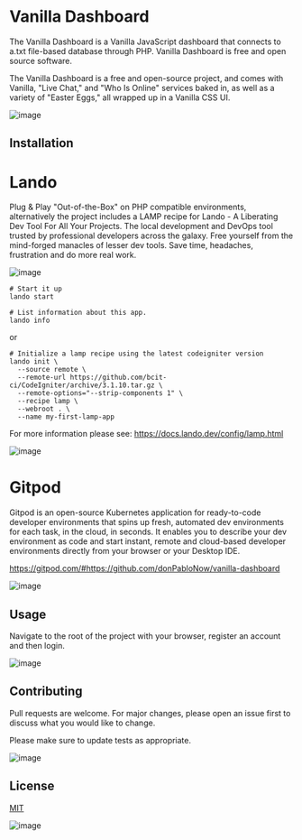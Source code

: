 
# Vanilla Dashboard

The Vanilla Dashboard is a Vanilla JavaScript dashboard that connects to a.txt file-based database through PHP. Vanilla Dashboard is free and open source software. 

The Vanilla Dashboard is a free and open-source project, and comes with Vanilla, "Live Chat," and "Who Is Online" services baked in, as well as a variety of "Easter Eggs," all wrapped up in a Vanilla CSS UI.

![image](https://user-images.githubusercontent.com/6468571/152177506-be7b0c78-3395-4064-bb39-b949aac924ff.png)

## Installation

# Lando

Plug & Play "Out-of-the-Box" on PHP compatible environments, alternatively the project includes a LAMP recipe for Lando - A Liberating Dev Tool For All Your Projects. The local development and DevOps tool trusted by professional developers across the galaxy. Free yourself from the mind-forged manacles of lesser dev tools. Save time, headaches, frustration and do more real work.

![image](https://user-images.githubusercontent.com/6468571/152177774-25482b2a-f8cd-4f19-a221-97dc29212a2d.png)

```
# Start it up
lando start

# List information about this app.
lando info
```

or 

```
# Initialize a lamp recipe using the latest codeigniter version
lando init \
  --source remote \
  --remote-url https://github.com/bcit-ci/CodeIgniter/archive/3.1.10.tar.gz \
  --remote-options="--strip-components 1" \
  --recipe lamp \
  --webroot . \
  --name my-first-lamp-app
```

For more information please see: https://docs.lando.dev/config/lamp.html 

![image](https://user-images.githubusercontent.com/6468571/152178164-3cf9d286-6ca2-407e-8f62-50fc4d217a6b.png)

# Gitpod


Gitpod is an open-source Kubernetes application for ready-to-code developer environments that spins up fresh, automated dev environments for each task, in the cloud, in seconds. It enables you to describe your dev environment as code and start instant, remote and cloud-based developer environments directly from your browser or your Desktop IDE.

https://gitpod.com/#https://github.com/donPabloNow/vanilla-dashboard

![image](https://user-images.githubusercontent.com/6468571/152177615-421c1286-33cd-4c38-9f7b-3c486901ba81.png)

## Usage

Navigate to the root of the project with your browser, register an account and then login.

![image](https://user-images.githubusercontent.com/6468571/152178601-981f8e64-a22e-4278-89dd-46e2c39ee77f.png)

## Contributing
Pull requests are welcome. For major changes, please open an issue first to discuss what you would like to change.

Please make sure to update tests as appropriate.

![image](https://user-images.githubusercontent.com/6468571/152178640-266dfe32-62c2-4ad2-a2c9-2096af248e18.png)


## License
[MIT](https://choosealicense.com/licenses/mit/)

![image](https://user-images.githubusercontent.com/6468571/152179060-9dc212dd-98e8-4e27-bb05-2211587244a4.png)
